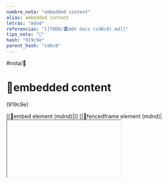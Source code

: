 ```yaml
---
nombre_nota: "embedded content"
alias: embedded content
letras: "mdnd"
referencias: "[[TODO/🏛️mdn docs (cd8c0).md]]"
tipo_nota: "📑"
hash: "919c9e"
parent_hash: "cd8c0"
---
```


#nota/📑

# 📑embedded content
<div class="hash">(919c9e)</div>




[[📑embed element (mdnd)|<embed>]]
[[📑fencedframe element (mdnd)|<fencedframe>]]
[[📑iframe element (mdnd)|<iframe>]]
[[📑object element (mdnd)|<object>]]
[[📑picture element (mdnd)|<picture>]]

- [ ] recordar  [start:: 2024-10-31]
